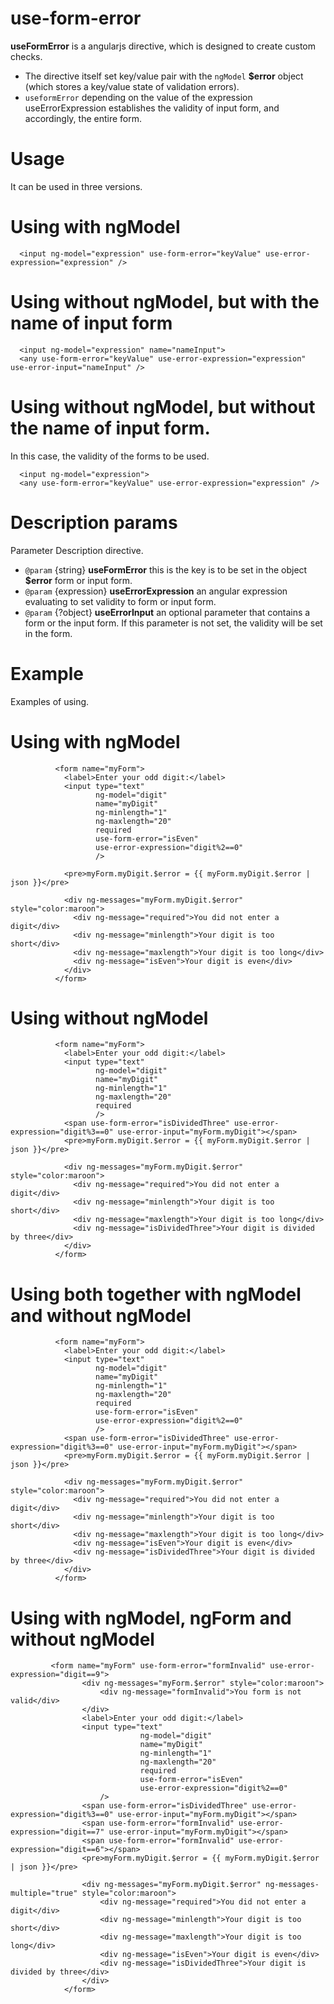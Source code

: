 # use-form-error
**useFormError** is a angularjs directive, which is designed to create custom checks.
 - The directive itself set key/value pair with the `ngModel` **$error** object (which stores a key/value state of validation errors).
 - `useformError` depending on the value of the expression useErrorExpression establishes the validity of input form, and accordingly, the entire form.
# Usage
It can be used in three versions.
# Using with ngModel
	  <input ng-model="expression" use-form-error="keyValue" use-error-expression="expression" />

# Using without ngModel, but with the name of input form
	  <input ng-model="expression" name="nameInput">
	  <any use-form-error="keyValue" use-error-expression="expression" use-error-input="nameInput" />
# Using without ngModel, but without the name of input form. 
 In this case, the validity of the forms to be used.
 
	  <input ng-model="expression">
	  <any use-form-error="keyValue" use-error-expression="expression" />
# Description params
Parameter Description directive.
 - `@param` {string} **useFormError** this is the key is to be set in the object **$error** form or input form.
- `@param` {expression} **useErrorExpression** an angular expression evaluating to set validity to form or input form.
- `@param` {?object} **useErrorInput** an optional parameter that contains a form or the input form. If this parameter is not set, the validity will be set in the form.
	  
# Example	 
Examples of using.
#  Using with ngModel
```
	      <form name="myForm">
	        <label>Enter your odd digit:</label>
	        <input type="text"
	               ng-model="digit"
	               name="myDigit"
	               ng-minlength="1"
	               ng-maxlength="20"
	               required
	               use-form-error="isEven"
	               use-error-expression="digit%2==0"
	               />
	 
	        <pre>myForm.myDigit.$error = {{ myForm.myDigit.$error | json }}</pre>
	 
	        <div ng-messages="myForm.myDigit.$error" style="color:maroon">
	          <div ng-message="required">You did not enter a digit</div>
	          <div ng-message="minlength">Your digit is too short</div>
	          <div ng-message="maxlength">Your digit is too long</div>
	          <div ng-message="isEven">Your digit is even</div>
	        </div>
	      </form>
```	 
# Using without ngModel
```
	      <form name="myForm">
	        <label>Enter your odd digit:</label>
	        <input type="text"
	               ng-model="digit"
	               name="myDigit"
	               ng-minlength="1"
	               ng-maxlength="20"
	               required
	               />
	        <span use-form-error="isDividedThree" use-error-expression="digit%3==0" use-error-input="myForm.myDigit"></span>
	        <pre>myForm.myDigit.$error = {{ myForm.myDigit.$error | json }}</pre>
	 
	        <div ng-messages="myForm.myDigit.$error" style="color:maroon">
	          <div ng-message="required">You did not enter a digit</div>
	          <div ng-message="minlength">Your digit is too short</div>
	          <div ng-message="maxlength">Your digit is too long</div>
	          <div ng-message="isDividedThree">Your digit is divided by three</div>
	        </div>
	      </form>
```	 
# Using both together with ngModel and without ngModel
```
	      <form name="myForm">
	        <label>Enter your odd digit:</label>
	        <input type="text"
	               ng-model="digit"
	               name="myDigit"
	               ng-minlength="1"
	               ng-maxlength="20"
	               required
	               use-form-error="isEven"
	               use-error-expression="digit%2==0"
	               />
	        <span use-form-error="isDividedThree" use-error-expression="digit%3==0" use-error-input="myForm.myDigit"></span>
	        <pre>myForm.myDigit.$error = {{ myForm.myDigit.$error | json }}</pre>
	 
	        <div ng-messages="myForm.myDigit.$error" style="color:maroon">
	          <div ng-message="required">You did not enter a digit</div>
	          <div ng-message="minlength">Your digit is too short</div>
	          <div ng-message="maxlength">Your digit is too long</div>
	          <div ng-message="isEven">Your digit is even</div>
	          <div ng-message="isDividedThree">Your digit is divided by three</div>
	        </div>
	      </form>
```	 
# Using with ngModel, ngForm and without ngModel
```
	     <form name="myForm" use-form-error="formInvalid" use-error-expression="digit==9">
	 			<div ng-messages="myForm.$error" style="color:maroon">
	 				<div ng-message="formInvalid">You form is not valid</div>
	 			</div>
	 			<label>Enter your odd digit:</label>
	 			<input type="text"
	 						 ng-model="digit"
	 						 name="myDigit"
	 						 ng-minlength="1"
	 						 ng-maxlength="20"
	 						 required
	 						 use-form-error="isEven" 
	 						 use-error-expression="digit%2==0"
	 				/>
	 			<span use-form-error="isDividedThree" use-error-expression="digit%3==0" use-error-input="myForm.myDigit"></span>
	 			<span use-form-error="formInvalid" use-error-expression="digit==7" use-error-input="myForm.myDigit"></span>
	 			<span use-form-error="formInvalid" use-error-expression="digit==6"></span>
	 			<pre>myForm.myDigit.$error = {{ myForm.myDigit.$error | json }}</pre>
	 
	 			<div ng-messages="myForm.myDigit.$error" ng-messages-multiple="true" style="color:maroon">
	 				<div ng-message="required">You did not enter a digit</div>
	 				<div ng-message="minlength">Your digit is too short</div>
	 				<div ng-message="maxlength">Your digit is too long</div>
	 				<div ng-message="isEven">Your digit is even</div>
	 				<div ng-message="isDividedThree">Your digit is divided by three</div>
	 			</div>
	 		</form>
```	 


[//]: # (These are reference links used in the body of this note and get stripped out when the markdown processor does its job. There is no need to format nicely because it shouldn't be seen. Thanks SO - http://stackoverflow.com/questions/4823468/store-comments-in-markdown-syntax)


   [dill]: <https://github.com/joemccann/dillinger>
   [git-repo-url]: <https://github.com/joemccann/dillinger.git>
   [john gruber]: <http://daringfireball.net>
   [@thomasfuchs]: <http://twitter.com/thomasfuchs>
   [df1]: <http://daringfireball.net/projects/markdown/>
   [marked]: <https://github.com/chjj/marked>
   [Ace Editor]: <http://ace.ajax.org>
   [node.js]: <http://nodejs.org>
   [Twitter Bootstrap]: <http://twitter.github.com/bootstrap/>
   [keymaster.js]: <https://github.com/madrobby/keymaster>
   [jQuery]: <http://jquery.com>
   [@tjholowaychuk]: <http://twitter.com/tjholowaychuk>
   [express]: <http://expressjs.com>
   [AngularJS]: <http://angularjs.org>
   [Gulp]: <http://gulpjs.com>
   
   [PlDb]: <https://github.com/joemccann/dillinger/tree/master/plugins/dropbox/README.md>
   [PlGh]:  <https://github.com/joemccann/dillinger/tree/master/plugins/github/README.md>
   [PlGd]: <https://github.com/joemccann/dillinger/tree/master/plugins/googledrive/README.md>
   [PlOd]: <https://github.com/joemccann/dillinger/tree/master/plugins/onedrive/README.md>


